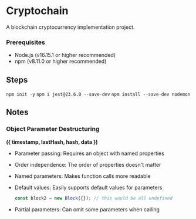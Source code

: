 # Cryptochain

A blockchain cryptocurrency implementation project.

### Prerequisites

- Node.js (v16.15.1 or higher recommended)
- npm (v8.11.0 or higher recommended)

## Steps

`npm init -y`
`npm i jest@23.6.0 --save-dev`
`npm install --save-dev nodemon`

## Notes

### Object Parameter Destructuring

**({ timestamp, lastHash, hash, data })**

- Parameter passing: Requires an object with named properties
- Order independence: The order of properties doesn't matter
- Named parameters: Makes function calls more readable
- Default values: Easily supports default values for parameters

  ```javascript
  const block2 = new Block({}); // this would be all undefined
  ```

- Partial parameters: Can omit some parameters when calling
